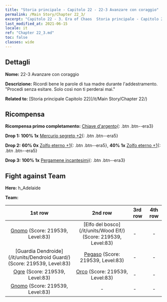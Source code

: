 ```yaml
---
title: "Storia principale - Capitolo 22 - 22-3 Avanzare con coraggio"
permalink: /Main Story/Chapter 22_3/
excerpt: "Capitolo 22 - 3. Era of Chaos  Storia principale - Capitolo 22_3. 22-3 Avanzare con coraggio"
last_modified_at: 2021-06-15
locale: it
ref: "Chapter 22_3.md"
toc: false
classes: wide
---
```


## Dettagli

 **Nome:** 22-3 Avanzare con coraggio

 **Descrizione:** Ricordi bene le parole di tua madre durante l'addestramento. \"Procedi senza esitare. Solo così non ti perderai mai.\"

 **Related to:** [Storia principale Capitolo 22](/it/Main Story/Chapter 22/)

## Ricompensa

 **Ricompensa primo completamento:** [Chiave d'argento](/ItemsIT/con_693/){: .btn .btn--era3}

 **Drop 1:** **100% 1x** [Mercurio segreto +2](/ItemsIT/mat_77/){: .btn .btn--era5}

 **Drop 2:** **60% 0x** [Zolfo eterno +1](/ItemsIT/mat_71/){: .btn .btn--era5}, **40% 1x** [Zolfo eterno +1](/ItemsIT/mat_71/){: .btn .btn--era5}

 **Drop 3:** **100% 1x** [Pergamene incantesimi](/ItemsIT/con_694/){: .btn .btn--era3}


## Fight against Team
 **Hero:** h_Adelaide

 **Team:**


  | 1st row | 2nd row | 3rd row | 4th row |
  |:----:|:----:|:----|:----:|
  | [Gnomo](/it/units/Dwarf/) (Score: 219539, Level:83)  | [Elfo del bosco](/it/units/Wood Elf/) (Score: 219539, Level:83)  | - | - |
  | [Guardia Dendroide](/it/units/Dendroid Guard/) (Score: 219539, Level:83)  | [Pegaso](/it/units/Pegasus/) (Score: 219539, Level:83)  | - | - |
  | [Ogre](/it/units/Ogre/) (Score: 219539, Level:83)  | [Orco](/it/units/Orc/) (Score: 219539, Level:83)  | - | - |
  | [Gnomo](/it/units/Dwarf/) (Score: 219539, Level:83)  | - | - | - |


